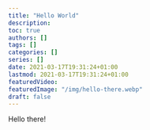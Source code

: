 ```yaml
---
title: "Hello World"
description:
toc: true
authors: []
tags: []
categories: []
series: []
date: 2021-03-17T19:31:24+01:00
lastmod: 2021-03-17T19:31:24+01:00
featuredVideo:
featuredImage: "/img/hello-there.webp"
draft: false
---
```


Hello there!
